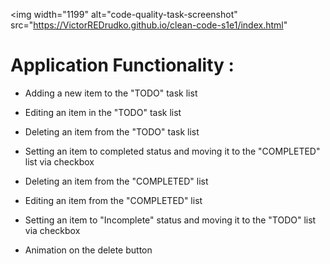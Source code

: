 <img width="1199" alt="code-quality-task-screenshot" 
  src="https://VictorREDrudko.github.io/clean-code-s1e1/index.html"
>

# Application Functionality :

- Adding a new item to the "TODO" task list
- Editing an item in the "TODO" task list
- Deleting an item from the "TODO" task list
- Setting an item to completed status and moving it to the "COMPLETED" list via checkbox

- Deleting an item from the "COMPLETED" list
- Editing an item from the "COMPLETED" list
- Setting an item to "Incomplete" status and moving it to the "TODO" list via checkbox
- Animation on the delete button
